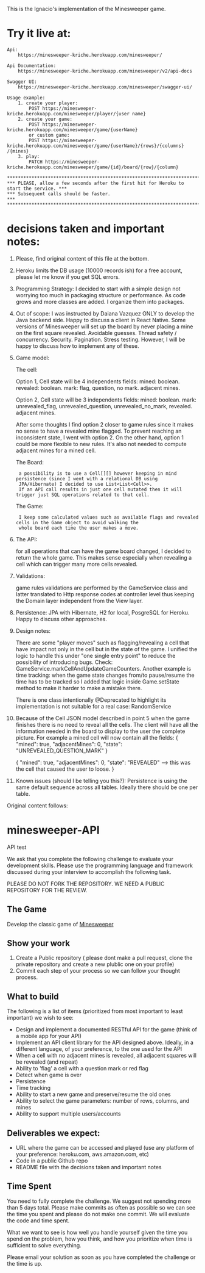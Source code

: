 This is the Ignacio's implementation of the Minesweeper game.

# Try it live at:

    Api:
        https://minesweeper-kriche.herokuapp.com/minesweeper/

    Api Documentation:
        https://minesweeper-kriche.herokuapp.com/minesweeper/v2/api-docs

    Swagger UI:
        https://minesweeper-kriche.herokuapp.com/minesweeper/swagger-ui/

    Usage example:
        1. create your player:
            POST https://minesweeper-kriche.herokuapp.com/minesweeper/player/{user name}
        2. create your game:
            POST https://minesweeper-kriche.herokuapp.com/minesweeper/game/{userName}​
            or custom game:
            POST https://minesweeper-kriche.herokuapp.com/minesweeper/game/{userName}​/{rows}​/{columns}​/{mines}
        3. play:
            PATCH https://minesweeper-kriche.herokuapp.com/minesweeper/game/{id}/board/{row}/{column}

    ****************************************************************************************
    *** PLEASE, allow a few seconds after the first hit for Heroku to start the service. ***
    *** Subsequent calls should be faster.                                               ***
    ****************************************************************************************

# decisions taken and important notes:

1. Please, find original content of this file at the bottom.

2. Heroku limits the DB usage (10000 records ish) for a free account, please let me know if you get SQL errors.

3. Programming Strategy:
    I decided to start with a simple design not worrying too much in packaging structure or performance. As code grows
    and more classes are added. I organize them into packages.

4. Out of scope:
    I was instructed by Daiana Vazquez ONLY to develop the Java backend side. Happy to discuss a client in React Native.
    Some versions of Minesweeper will set up the board by never placing a mine on the first square revealed.
    Avoidable guesses.
    Thread safety / concurrency.
    Security.
    Pagination.
    Stress testing.
    However, I will be happy to discuss how to implement any of these.

5. Game model:

    The cell:

    Option 1, Cell state will be 4 independents fields:
        mined: boolean.
        revealed: boolean.
        mark: flag, question, no mark.
        adjacent mines.

    Option 2, Cell state will be 3 independents fields:
        mined: boolean.
        mark: unrevealed_flag, unrevealed_question, unrevealed_no_mark, revealed.
        adjacent mines.

    After some thoughts I find option 2 closer to game rules since it makes no sense to have a revealed mine flagged.
    To prevent reaching an inconsistent state, I went with option 2. On the other hand, option 1 could be more flexible
    to new rules.
    It's also not needed to compute adjacent mines for a mined cell.

    The Board:

        a possibility is to use a Cell[][] however keeping in mind persistence (since I went with a relational DB using
        JPA/Hibernate) I decided to use List<List<Cell>>.
        If an API call results in just one cell mutated then it will trigger just SQL operations related to that cell.

    The Game:

        I keep some calculated values such as available flags and revealed cells in the Game object to avoid walking the
        whole board each time the user makes a move.

6. The API:

    for all operations that can have the game board changed, I decided to return the whole game.
    This makes sense especially when revealing a cell which can trigger many more cells revealed.

7. Validations:

    game rules validations are performed by the GameService class and latter translated to Http
    response codes at controller level thus keeping the Domain layer independent from the View layer.

8. Persistence:
    JPA with Hibernate, H2 for local, PosgreSQL for Heroku. Happy to discuss other approaches.

9. Design notes:

    There are some "player moves" such as flagging/revealing a cell that have impact not only in the cell but
    in the state of the game. I unified the logic to handle this under "one single entry point" to reduce the
    possibility of introducing bugs.
    Check: GameService.markCellAndUpdateGameCounters.
    Another example is time tracking: when the game state changes from/to pause/resume the time has to be
    tracked so I added that logic inside Game.setState method to make it harder to make a mistake there.

    There is one class intentionally @Deprecated to highlight its implementation is not suitable for a real case:
    RandomService

10. Because of the Cell JSON model described in point 5 when the game finishes there is no need to reveal all the cells.
    The client will have all the information needed in the board to display to the user the complete picture.
    For example a mined cell will now contain all the fields:
    {
            "mined": true,
            "adjacentMines": 0,
            "state": "UNREVEALED_QUESTION_MARK"
    }

    {
            "mined": true,
            "adjacentMines": 0,
            "state": "REVEALED" --> this was the cell that caused the user to loose.
    }


11. Known issues (should I be telling you this?):
    Persistence is using the same default sequence across all tables. Ideally there should be one per table.


Original content follows:

# minesweeper-API
API test

We ask that you complete the following challenge to evaluate your development skills. Please use the programming language and framework discussed during your interview to accomplish the following task.

PLEASE DO NOT FORK THE REPOSITORY. WE NEED A PUBLIC REPOSITORY FOR THE REVIEW. 

## The Game
Develop the classic game of [Minesweeper](https://en.wikipedia.org/wiki/Minesweeper_(video_game))

## Show your work

1.  Create a Public repository ( please dont make a pull request, clone the private repository and create a new plublic one on your profile)
2.  Commit each step of your process so we can follow your thought process.

## What to build
The following is a list of items (prioritized from most important to least important) we wish to see:
* Design and implement  a documented RESTful API for the game (think of a mobile app for your API)
* Implement an API client library for the API designed above. Ideally, in a different language, of your preference, to the one used for the API
* When a cell with no adjacent mines is revealed, all adjacent squares will be revealed (and repeat)
* Ability to 'flag' a cell with a question mark or red flag
* Detect when game is over
* Persistence
* Time tracking
* Ability to start a new game and preserve/resume the old ones
* Ability to select the game parameters: number of rows, columns, and mines
* Ability to support multiple users/accounts
 
## Deliverables we expect:
* URL where the game can be accessed and played (use any platform of your preference: heroku.com, aws.amazon.com, etc)
* Code in a public Github repo
* README file with the decisions taken and important notes

## Time Spent
You need to fully complete the challenge. We suggest not spending more than 5 days total.  Please make commits as often as possible so we can see the time you spent and please do not make one commit.  We will evaluate the code and time spent.
 
What we want to see is how well you handle yourself given the time you spend on the problem, how you think, and how you prioritize when time is sufficient to solve everything.

Please email your solution as soon as you have completed the challenge or the time is up.
